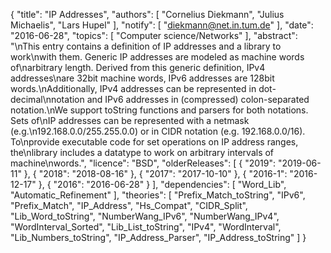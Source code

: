 {
    "title": "IP Addresses",
    "authors": [
        "Cornelius Diekmann",
        "Julius Michaelis",
        "Lars Hupel"
    ],
    "notify": [
        "diekmann@net.in.tum.de"
    ],
    "date": "2016-06-28",
    "topics": [
        "Computer science/Networks"
    ],
    "abstract": "\nThis entry contains a definition of IP addresses and a library to work\nwith them.  Generic IP addresses are modeled as machine words of\narbitrary length. Derived from this generic definition, IPv4 addresses\nare 32bit machine words, IPv6 addresses are 128bit words.\nAdditionally, IPv4 addresses can be represented in dot-decimal\nnotation and IPv6 addresses in (compressed) colon-separated notation.\nWe support toString functions and parsers for both notations. Sets of\nIP addresses can be represented with a netmask (e.g.\n192.168.0.0/255.255.0.0) or in CIDR notation (e.g. 192.168.0.0/16). To\nprovide executable code for set operations on IP address ranges, the\nlibrary includes a datatype to work on arbitrary intervals of machine\nwords.",
    "licence": "BSD",
    "olderReleases": [
        {
            "2019": "2019-06-11"
        },
        {
            "2018": "2018-08-16"
        },
        {
            "2017": "2017-10-10"
        },
        {
            "2016-1": "2016-12-17"
        },
        {
            "2016": "2016-06-28"
        }
    ],
    "dependencies": [
        "Word_Lib",
        "Automatic_Refinement"
    ],
    "theories": [
        "Prefix_Match_toString",
        "IPv6",
        "Prefix_Match",
        "IP_Address",
        "Hs_Compat",
        "CIDR_Split",
        "Lib_Word_toString",
        "NumberWang_IPv6",
        "NumberWang_IPv4",
        "WordInterval_Sorted",
        "Lib_List_toString",
        "IPv4",
        "WordInterval",
        "Lib_Numbers_toString",
        "IP_Address_Parser",
        "IP_Address_toString"
    ]
}
